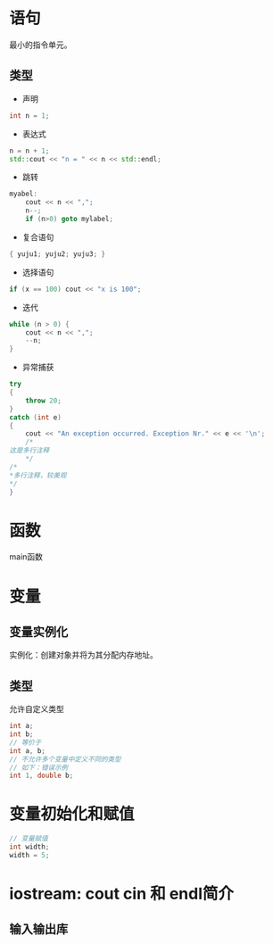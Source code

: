 # 语句
最小的指令单元。
## 类型
* 声明
```cpp
int n = 1; 
```
* 表达式
```c++
n = n + 1;
std::cout << "n = " << n << std::endl;
```
* 跳转
```cpp
myabel:
    cout << n << ",";
    n--;
    if (n>0) goto mylabel;
```
* 复合语句
```cpp
{ yuju1; yuju2; yuju3; }
```
* 选择语句
```cpp
if (x == 100) cout << "x is 100";
```
* 迭代
```cpp
while (n > 0) {
    cout << n << ",";
    --n;
}
```
* 异常捕获
```cpp
try
{
    throw 20;
}
catch (int e)
{
    cout << "An exception occurred. Exception Nr." << e << '\n';
    /*
这是多行注释
    */
/*
*多行注释，较美观
*/
}
```
# 函数
main函数
# 变量
## 变量实例化
实例化：创建对象并将为其分配内存地址。
## 类型
允许自定义类型
```cpp
int a;
int b;
// 等价于
int a, b;
// 不允许多个变量中定义不同的类型
// 如下：错误示例
int 1, double b;
```
# 变量初始化和赋值
```c++
// 变量赋值
int width;
width = 5;
```
# iostream: cout cin 和 endl简介
## 输入输出库